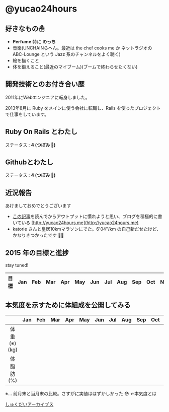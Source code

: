 # @yucao24hours
## 好きなもの☃
* **Perfume** 特に **のっち**
* 音楽(UNCHAINらへん。最近は the chef cooks me か ネットラジオの ABC-Lounge という Jazz 系のチャンネルをよく聴く)
* 絵を描くこと
* 体を鍛えること(最近のマイブーム)(ブームで終わらせたくない)

## 開発技術とのお付き合い歴
2011年にWebエンジニアに転身しました。

2013年8月に Ruby をメインに使う会社に転職し、Rails を使ったプロジェクトで仕事をしています。

## Ruby On Rails とわたし
ステータス : **4 (つぼみ :tulip:)**

## Githubとわたし
ステータス : **4 (つぼみ :tulip:)**

## 近況報告
あけましておめでとうございます

- [この記事](http://blog.father.gedow.net/2014/07/23/engineers-output/)を読んでからアウトプットに慣れようと思い、ブログを積極的に書いている [http://yucao24hours.me](http://yucao24hours.me)
- katorie さんと皇居10kmマラソンにでた。6'04"/km の自己新だせたけど、かなりきつかったです :runner::sweat_drops:

## 2015 年の目標と進捗
stay tuned!

|            目標           | Jan | Feb | Mar | Apr | May | Jun | Jul | Aug | Sep | Oct | Nov | Dec |
|:-------------------------|:---:|:---:|:---:|:---:|:---:|:---:|:---:|:---:|:---:|:---:|:---:|:---:|

## 本気度を示すために体組成を公開してみる
|           | Jan | Feb | Mar | Apr | May | Jun | Jul | Aug | Sep | Oct | Nov | Dec |
|:---------:|:---:|:---:|:---:|:---:|:---:|:---:|:---:|:---:|:---:|:---:|:---:|:---:|
| 体重(※)(kg) |
| 体脂肪(%)   |

※… 前月末と当月末の比較。さすがに実値ははずかしかった :flushed: ←本気度とは

[しゅくだいアーカイブス](https://gist.github.com/yucao24hours/9353b1a818a1c94d71ff)
